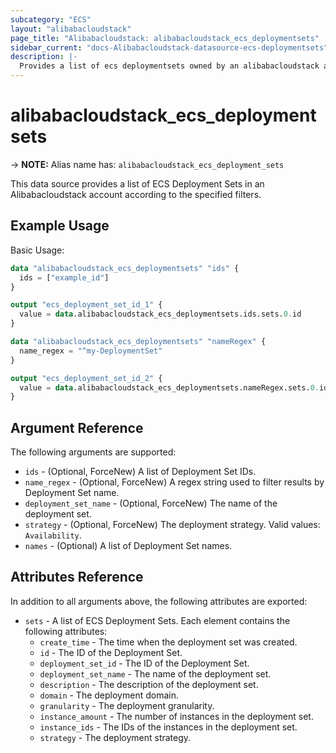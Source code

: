 ```yaml
---
subcategory: "ECS"
layout: "alibabacloudstack"
page_title: "Alibabacloudstack: alibabacloudstack_ecs_deploymentsets"
sidebar_current: "docs-Alibabacloudstack-datasource-ecs-deploymentsets"
description: |- 
  Provides a list of ecs deploymentsets owned by an alibabacloudstack account.
---
```


# alibabacloudstack_ecs_deploymentsets
-> **NOTE:** Alias name has: `alibabacloudstack_ecs_deployment_sets`

This data source provides a list of ECS Deployment Sets in an Alibabacloudstack account according to the specified filters.

## Example Usage

Basic Usage:

```terraform
data "alibabacloudstack_ecs_deploymentsets" "ids" {
  ids = ["example_id"]
}

output "ecs_deployment_set_id_1" {
  value = data.alibabacloudstack_ecs_deploymentsets.ids.sets.0.id
}

data "alibabacloudstack_ecs_deploymentsets" "nameRegex" {
  name_regex = "^my-DeploymentSet"
}

output "ecs_deployment_set_id_2" {
  value = data.alibabacloudstack_ecs_deploymentsets.nameRegex.sets.0.id
}
```

## Argument Reference

The following arguments are supported:

* `ids` - (Optional, ForceNew) A list of Deployment Set IDs.  
* `name_regex` - (Optional, ForceNew) A regex string used to filter results by Deployment Set name.  
* `deployment_set_name` - (Optional, ForceNew) The name of the deployment set.  
* `strategy` - (Optional, ForceNew) The deployment strategy. Valid values: `Availability`.  
* `names` - (Optional) A list of Deployment Set names.

## Attributes Reference

In addition to all arguments above, the following attributes are exported:

* `sets` - A list of ECS Deployment Sets. Each element contains the following attributes:
  * `create_time` - The time when the deployment set was created.
  * `id` - The ID of the Deployment Set.
  * `deployment_set_id` - The ID of the Deployment Set.
  * `deployment_set_name` - The name of the deployment set.
  * `description` - The description of the deployment set.
  * `domain` - The deployment domain.
  * `granularity` - The deployment granularity.
  * `instance_amount` - The number of instances in the deployment set.
  * `instance_ids` - The IDs of the instances in the deployment set.
  * `strategy` - The deployment strategy.